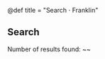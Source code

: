@def title = "Search ⋅ Franklin"

## Search

Number of results found: ~~~<span id="resultCount"></span>~~~

~~~<div id="searchResults"></div>~~~